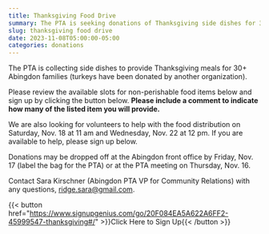 ```yaml
--- 
title: Thanksgiving Food Drive
summary: The PTA is seeking donations of Thanksgiving side dishes for 30+ Abingdon families.
slug: thanksgiving food drive
date: 2023-11-08T05:00:00-05:00
categories: donations
---
```


The PTA is collecting side dishes to provide Thanksgiving meals for 30+ Abingdon families (turkeys have been donated by another organization).

Please review the available slots for non-perishable food items below and sign up by clicking the button below. **Please include a comment to indicate how many of the listed item you will provide.**

We are also looking for volunteers to help with the food distribution on Saturday, Nov. 18 at 11 am and Wednesday, Nov. 22 at 12 pm. If you are available to help, please sign up below.

Donations may be dropped off at the Abingdon front office by Friday, Nov. 17 (label the bag for the PTA) or at the PTA meeting on Thursday, Nov. 16. 

Contact Sara Kirschner (Abingdon PTA VP for Community Relations) with any questions, ridge.sara@gmail.com.

{{< button href="https://www.signupgenius.com/go/20F084EA5A622A6FF2-45999547-thanksgiving#/" >}}Click Here to Sign Up{{< /button >}}
